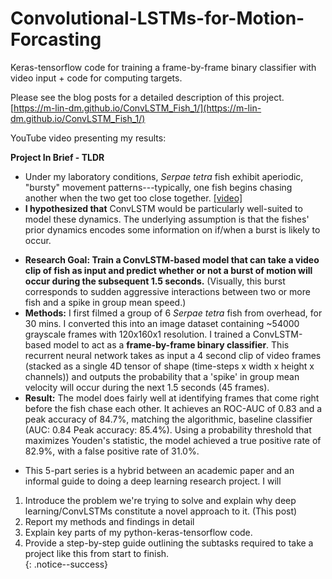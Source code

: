 # Convolutional-LSTMs-for-Motion-Forcasting
Keras-tensorflow code for training a frame-by-frame binary classifier with video input + code for computing targets.

Please see the blog posts for a detailed description of this project.
[https://m-lin-dm.github.io/ConvLSTM_Fish_1/](https://m-lin-dm.github.io/ConvLSTM_Fish_1/)

YouTube video presenting my results:

**Project In Brief - TLDR** 
- Under my laboratory conditions, *Serpae tetra* fish exhibit aperiodic, "bursty" movement patterns---typically, one fish begins chasing another when the two get too close together. [[video]](link)
- **I hypothesized that**  ConvLSTM would be particularly well-suited to model these dynamics. The underlying assumption is that the fishes' prior dynamics encodes some information on if/when a burst is likely to occur.
<!-- - To obtain ground truth labels, I converted this problem into a *self-supervised* setting. Roughly, each frame $$i$$ was algorithmically labeled as 1 if the group mean speed $$\tilde{y_i}$$ was low and frame $$i$$ preceded a sufficiently large increase in $$\tilde{y_i}$$ across frames $$[i, i+45]$$. Conversely, frame $$i$$ was labeled as 0 if it did not precede a large increase in speed. The method of computing $$\tilde{y_i}$$ and the full details of the labeling algorithm can be found in [part 3](/ConvLSTM_Fish_3/) -->
- **Research Goal: Train a ConvLSTM-based model that can take a video clip of fish as input and predict whether or not a burst of motion will occur during the subsequent 1.5 seconds.** (Visually, this burst corresponds to sudden aggressive interactions between two or more fish and a spike in group mean speed.)
- **Methods:** I first filmed a group of 6 *Serpae tetra* fish from overhead, for 30 mins. I converted this into an image dataset containing ~54000 grayscale frames with 120x160x1 resolution. I trained a ConvLSTM-based model to act as a **frame-by-frame binary classifier**. This recurrent neural network takes as input a 4 second clip of video frames (stacked as a single 4D tensor of shape (time-steps x width x height x channels)) and outputs the probability that a 'spike' in group mean velocity will occur during the next 1.5 seconds (45 frames).
- **Result:** The model does fairly well at identifying frames that come right before the fish chase each other. It achieves an ROC-AUC of 0.83 and a peak accuracy of 84.7%, matching the algorithmic, baseline classifier (AUC: 0.84 Peak accuracy: 85.4%). Using a probability threshold that maximizes Youden's statistic, the model achieved a true positive rate of 82.9%, with a false positive rate of 31.0%. 
<!-- This helps confirm that the fishes' prior spatial configurations and dynamics contain information that is useful in predicting the onset of aggressive interactions. -->
- This 5-part series is a hybrid between an academic paper and an informal guide to doing a deep learning research project. I will
1. Introduce the problem we're trying to solve and explain why deep learning/ConvLSTMs constitute a novel approach to it. (This post) 
2. Report my methods and findings in detail
3. Explain key parts of my python-keras-tensorflow code.
4. Provide a step-by-step guide outlining the subtasks required to take a project like this from start to finish.  
{: .notice--success}

